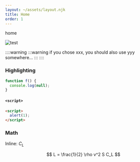 ```yaml
---
layout: ~/assets/layout.njk
title: Home
order: 1
---
```


home

![test](~/assets/test.png)

::::warning
:::warning
if you chose xxx, you should also use yyy somewhere…
:::
::::



### Highlighting

```js
function f() {
  console.log(null);
}
```

#### `<script>`

```html
<script>
  alert(1);
</script>
```

### Math

Inline: $C_L$

$$
L = \frac{1}{2} \rho v^2 S C_L
$$
